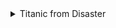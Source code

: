 <details>
<summary>Titanic from Disaster</summary>

#### DDA
| Variable | Definition | Key | 분석가 의견 |
| --- | --- | --- | --- |
| survival | Survival | 0 = No, 1 = Yes | 범주형(명목형), 생존 여부는 숫자가 아닌 특정의미를 가지기에 범주형으로 분류되는 것으로 확인됨  |
| pclass | Ticket class | 1 = 1st, 2 = 2nd, 3 = 3rd | 범주형(순서형), 티켓 클래스는 객실 등급을 표시하며 숫자가 아닌 특정의미를 나타내기에 범주형으로 분류되는 것으로 확인됨 |
| sex | Sex | | 범주형(명목형), 성별은 "남성" OR "여성" 두가지 카테코리로 분류되며 비교나 계산이 불가능하기에 범주형으로 분류되는 것으로 확인됨|
| Age | Age in years | | 수치형(이산형), 나이는 숫자로 표현되기에 수치형으로  분류되는 것으로 확인됨 |
| sibsp | # of siblings / spouses aboard the Titanic | | 범주형(순서형), 형제자매 범주로 분류되는 것으로 확인됨|
| parch | # of parents / children aboard the Titanic | | 범주형(순서형), 부모 OR 자녀의 수를 표현하는데 값들 간 순서를 나타내는 것으로 확인됨|
| ticket | Ticket number | | 범주형(명목형), 티켓번호는 문자열을 나타내는 것으로 확인됨 |
| fare | Passenger fare | | 수치형(순서형), 승객요금은 숫자로 표현되는 것으로 확인됨 |
| cabin | Cabin number | | 범주형(순서형), 객실번호는 문자와 숫자의 조합으로 표현되는 것으로 확인됨|
| embarked | Port of Embarkation | C = Cherbourg, Q = Queenstown, S = Southampton | 범주형(명목형), 승선한 항구는 범주형태로 표현되는 것으로 확인됨|

※수치형 변수는 숫자

※범주형 변수는 카테고리 OR 범주를 표시 

</details>


### 

